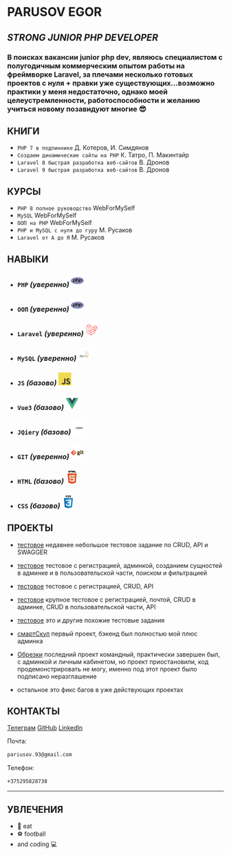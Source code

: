 # PARUSOV EGOR


## *STRONG JUNIOR PHP DEVELOPER*


### В поисках вакансии junior php dev, являюсь специалистом с полугодичным коммерческим опытом работы на фреймворке Laravel, за плечами несколько готовых проектов с нуля + правки уже существующих…возможно практики у меня недостаточно, однако моей целеустремленности, работоспособности и желанию учиться новому позавидуют многие :sunglasses:


## КНИГИ

- `PHP 7 в подлиннике` Д. Котеров, И. Симдянов
- `Создаем динамические сайты на PHP` К. Татро, П. Макинтайр
- `Laravel 8 быстрая разработка веб-сайтов` В. Дронов
- `Laravel 9 быстрая разработка веб-сайтов` В. Дронов


## КУРСЫ

- `PHP 8 полное руководство` WebForMySelf
- `MySQL` WebForMySelf
- `ООП на PHP` WebForMySelf
- `PHP и MySQL с нуля до гуру` М. Русаков
- `Laravel от А до Я` М. Русаков


## НАВЫКИ

- ### `PHP` *(уверенно)* <img src="https://raw.githubusercontent.com/github/explore/ccc16358ac4530c6a69b1b80c7223cd2744dea83/topics/php/php.png" width="30">
- ### `ООП` *(уверенно)* <img src="https://raw.githubusercontent.com/github/explore/ccc16358ac4530c6a69b1b80c7223cd2744dea83/topics/php/php.png" width="30">
- ### `Laravel` *(уверенно)* <img src="https://raw.githubusercontent.com/github/explore/56a826d05cf762b2b50ecbe7d492a839b04f3fbf/topics/laravel/laravel.png" width="30">
- ### `MySQL` *(уверенно)* <img src="https://raw.githubusercontent.com/github/explore/80688e429a7d4ef2fca1e82350fe8e3517d3494d/topics/mysql/mysql.png" width="30">
- ### `JS` *(базово)* <img src="https://raw.githubusercontent.com/github/explore/80688e429a7d4ef2fca1e82350fe8e3517d3494d/topics/javascript/javascript.png" width="30">
- ### `Vue3` *(базово)* <img src="https://raw.githubusercontent.com/github/explore/80688e429a7d4ef2fca1e82350fe8e3517d3494d/topics/vue/vue.png" width="30">
- ### `JQiery` *(базово)* <img src="https://raw.githubusercontent.com/github/explore/80688e429a7d4ef2fca1e82350fe8e3517d3494d/topics/jquery/jquery.png" width="30">
- ### `GIT` *(уверенно)* <img src="https://raw.githubusercontent.com/github/explore/80688e429a7d4ef2fca1e82350fe8e3517d3494d/topics/git/git.png" width="30">
- ### `HTML` *(базово)* <img src="https://raw.githubusercontent.com/github/explore/80688e429a7d4ef2fca1e82350fe8e3517d3494d/topics/html/html.png" width="30">
- ### `CSS` *(базово)* <img src="https://raw.githubusercontent.com/github/explore/80688e429a7d4ef2fca1e82350fe8e3517d3494d/topics/css/css.png" width="30">


## ПРОЕКТЫ

- [тестовое](https://github.com/yogyrton/test_for_job) недавнее небольшое тестовое задание по CRUD, API и SWAGGER
- [тестовое](https://github.com/yogyrton/test_for_devappbr) тестовое с регистрацией, админкой, созданием сущностей в админке и в пользовательской части, поиском и фильтрацией
- [тестовое](https://github.com/yogyrton/test_for_reka) тестовое с регистрацией, CRUD, API
- [тестовое](https://github.com/yogyrton/test_for_medkort) крупное тестовое с регистрацией, почтой, CRUD в админке, CRUD в пользовательской части, API
- [тестовое](https://github.com/yogyrton/test_for_917) это и другие похожие тестовые задания

- [смартСкул](https://github.com/yogyrton/smart-school) первый проект, бэкенд был полностью мой плюс админка
- [Обрезки](http://obrezki.by) последний проект командный, практически завершен был, с админкой и личным кабинетом, но проект приостановили, код продемонстрировать не могу, именно под этот проект было подписано неразглашение
-  остальное это фикс багов в уже действующих проектах


## КОНТАКТЫ

[Телеграм][Telegram]
[GitHub][GitHub]
[LinkedIn][LinkedIn]

Почта:

```bash
pariusov.93@gmail.com
```

Телефон:

```bash
+375295828738
```

---

## УВЛЕЧЕНИЯ

- :pizza: eat
- :soccer: football
- and coding :computer:


[Telegram]: https://t.me/Yogyrton

[GitHub]: https://github.com/yogyrton

[LinkedIn]: https://www.linkedin.com/in/egorparusov